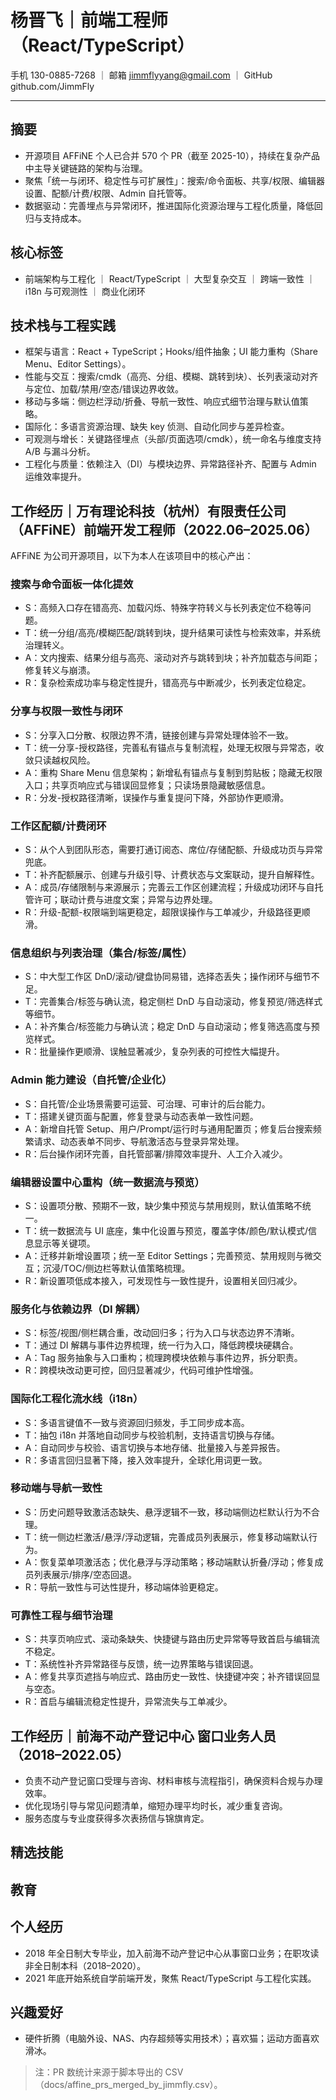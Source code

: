 # 杨晋飞｜前端工程师（React/TypeScript）

手机 130-0885-7268 ｜ 邮箱 jimmflyyang@gmail.com ｜ GitHub github.com/JimmFly

---

## 摘要
- 开源项目 AFFiNE 个人已合并 570 个 PR（截至 2025-10），持续在复杂产品中主导关键链路的架构与治理。
- 聚焦「统一与闭环、稳定性与可扩展性」：搜索/命令面板、共享/权限、编辑器设置、配额/计费/权限、Admin 自托管等。
- 数据驱动：完善埋点与异常闭环，推进国际化资源治理与工程化质量，降低回归与支持成本。

## 核心标签
- 前端架构与工程化 ｜ React/TypeScript ｜ 大型复杂交互 ｜ 跨端一致性 ｜ i18n 与可观测性 ｜ 商业化闭环

## 技术栈与工程实践
- 框架与语言：React + TypeScript；Hooks/组件抽象；UI 能力重构（Share Menu、Editor Settings）。
- 性能与交互：搜索/cmdk（高亮、分组、模糊、跳转到块）、长列表滚动对齐与定位、加载/禁用/空态/错误边界收敛。
- 移动与多端：侧边栏浮动/折叠、导航一致性、响应式细节治理与默认值策略。
- 国际化：多语言资源治理、缺失 key 侦测、自动化同步与差异检查。
- 可观测与增长：关键路径埋点（头部/页面选项/cmdk），统一命名与维度支持 A/B 与漏斗分析。
- 工程化与质量：依赖注入（DI）与模块边界、异常路径补齐、配置与 Admin 运维效率提升。

## 工作经历｜万有理论科技（杭州）有限责任公司（AFFiNE）前端开发工程师（2022.06–2025.06）
AFFiNE 为公司开源项目，以下为本人在该项目中的核心产出：

### 搜索与命令面板一体化提效
- S：高频入口存在错高亮、加载闪烁、特殊字符转义与长列表定位不稳等问题。
- T：统一分组/高亮/模糊匹配/跳转到块，提升结果可读性与检索效率，并系统治理转义。
- A：文内搜索、结果分组与高亮、滚动对齐与跳转到块；补齐加载态与间距；修复转义与崩溃。
- R：复杂检索成功率与稳定性提升，错高亮与中断减少，长列表定位稳定。

### 分享与权限一致性与闭环
- S：分享入口分散、权限边界不清，链接创建与异常处理体验不一致。
- T：统一分享-授权路径，完善私有锚点与复制流程，处理无权限与异常态，收敛只读越权风险。
- A：重构 Share Menu 信息架构；新增私有锚点与复制到剪贴板；隐藏无权限入口；共享页响应式与错误回显修复；只读场景隐藏敏感信息。
- R：分发-授权路径清晰，误操作与重复提问下降，外部协作更顺滑。

### 工作区配额/计费闭环
- S：从个人到团队形态，需要打通订阅态、席位/存储配额、升级成功页与异常兜底。
- T：补齐配额展示、创建与升级引导、计费状态与文案联动，提升自解释性。
- A：成员/存储限制与来源展示；完善云工作区创建流程；升级成功闭环与自托管许可；联动计费与进度文案；异常与边界处理。
- R：升级-配额-权限端到端更稳定，超限误操作与工单减少，升级路径更顺滑。

### 信息组织与列表治理（集合/标签/属性）
- S：中大型工作区 DnD/滚动/键盘协同易错，选择态丢失；操作闭环与细节不足。
- T：完善集合/标签与确认流，稳定侧栏 DnD 与自动滚动，修复预览/筛选样式等细节。
- A：补齐集合/标签能力与确认流；稳定 DnD 与自动滚动；修复筛选高度与预览样式。
- R：批量操作更顺滑、误触显著减少，复杂列表的可控性大幅提升。

### Admin 能力建设（自托管/企业化）
- S：自托管/企业场景需要可运营、可治理、可审计的后台能力。
- T：搭建关键页面与配置，修复登录与动态表单一致性问题。
- A：新增自托管 Setup、用户/Prompt/运行时与通用配置页；修复后台搜索频繁请求、动态表单不同步、导航激活态与登录异常处理。
- R：后台操作闭环完善，自托管部署/排障效率提升、人工介入减少。

### 编辑器设置中心重构（统一数据流与预览）
- S：设置项分散、预期不一致，缺少集中预览与禁用规则，默认值策略不统一。
- T：统一数据流与 UI 底座，集中化设置与预览，覆盖字体/颜色/默认模式/信息显示等关键项。
- A：迁移并新增设置项；统一至 Editor Settings；完善预览、禁用规则与微交互；沉浸/TOC/侧边栏等默认值策略梳理。
- R：新设置项低成本接入，可发现性与一致性提升，设置相关回归减少。

### 服务化与依赖边界（DI 解耦）
- S：标签/视图/侧栏耦合重，改动回归多；行为入口与状态边界不清晰。
- T：通过 DI 解耦与事件边界梳理，统一行为入口，降低跨模块硬耦合。
- A：Tag 服务抽象与入口重构；梳理跨模块依赖与事件边界，拆分职责。
- R：跨模块改动更可控，回归显著减少，代码可维护性增强。

### 国际化工程化流水线（i18n）
- S：多语言键值不一致与资源回归频发，手工同步成本高。
- T：抽包 i18n 并落地自动同步与校验机制，支持语言切换与存储。
- A：自动同步与校验、语言切换与本地存储、批量接入与差异报告。
- R：多语言回归显著下降，接入效率提升，全球化用词更一致。

### 移动端与导航一致性
- S：历史问题导致激活态缺失、悬浮逻辑不一致，移动端侧边栏默认行为不合理。
- T：统一侧边栏激活/悬浮/浮动逻辑，完善成员列表展示，修复移动端默认行为。
- A：恢复菜单项激活态；优化悬浮与浮动策略；移动端默认折叠/浮动；修复成员列表展示/排序/空态回退。
- R：导航一致性与可达性提升，移动端体验更稳定。

### 可靠性工程与细节治理
- S：共享页响应式、滚动条缺失、快捷键与路由历史异常等导致首启与编辑流不稳定。
- T：系统性补齐异常路径与反馈，统一边界策略与错误回退。
- A：修复共享页遮挡与响应式、路由历史一致性、快捷键冲突；补齐错误回显与空态。
- R：首启与编辑流稳定性提升，异常流失与工单减少。

## 工作经历｜前海不动产登记中心 窗口业务人员（2018–2022.05）
- 负责不动产登记窗口受理与咨询、材料审核与流程指引，确保资料合规与办理效率。
- 优化现场引导与常见问题清单，缩短办理平均时长，减少重复咨询。
- 服务态度与专业度获得多次表扬信与锦旗肯定。

## 精选技能

## 教育

## 个人经历
- 2018 年全日制大专毕业，加入前海不动产登记中心从事窗口业务；在职攻读非全日制本科（2018–2020）。
- 2021 年底开始系统自学前端开发，聚焦 React/TypeScript 与工程化实践。

## 兴趣爱好
- 硬件折腾（电脑外设、NAS、内存超频等实用技术）；喜欢猫；运动方面喜欢滑冰。
> 注：PR 数统计来源于脚本导出的 CSV（docs/affine_prs_merged_by_jimmfly.csv）。